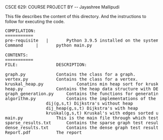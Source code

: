 CSCE 629: COURSE PROJECT BY -- Jayashree Mallipudi  

This file describes the content of this directory. And the instructions to follow for executing the code.  

<pre>
COMPILATION:  
===========  
pre-requisite	|    	Python 3.9.5 installed on the system  
Command		|	    python main.py  

CONTENTS:  
===========  
FILE: 			    DESCRIPTION:  

graph.py		    Contains the class for a graph.  
vertex.py		    Contains the class for a vertex.  
kruskal_heap.py             Conatins min heap sort for kruskal  
heap.py			    Contains the heap data structure with DEL,MAX,INSERT sub-routines and HeapSort function.  
graph_generation.py	    Contains the functions for generating a random sparse(G1) or a random dense(G2) graph.  
algorithm.py		    Contains the implementations of the following functions:  
				dij(g,s,t) Dijkstra's without heap  
				dij_heap(g,s,t) Dijkstra's with heap  
				kruskal(g,s,t) Kruskal's with edges sorted using HeapSort  
main.py			    This is the main file through which testing is done.  
sparse_results.txt	    Contains the sparse graph test results printed to the console  
dense_results.txt	    Contains the dense graph test results printed to the console  
Report.pdf		    The report  
</pre>

